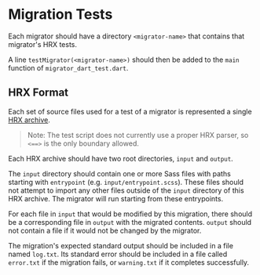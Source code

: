 # Migration Tests

Each migrator should have a directory `<migrator-name>` that contains that
migrator's HRX tests.

A line `testMigrator(<migrator-name>)` should then be added to the `main`
function of `migrator_dart_test.dart`.

## HRX Format

Each set of source files used for a test of a migrator is represented a single
[HRX archive](https://github.com/google/hrx).

> Note: The test script does not currently use a proper HRX parser, so `<==>` is
> the only boundary allowed.

Each HRX archive should have two root directories, `input` and `output`.

The `input` directory should contain one or more Sass files with paths starting
with `entrypoint` (e.g. `input/entrypoint.scss`). These files should not attempt
to import any other files outside of the `input` directory of this HRX archive.
The migrator will run starting from these entrypoints.

For each file in `input` that would be modified by this migration, there should
be a corresponding file in `output` with the migrated contents. `output` should
not contain a file if it would not be changed by the migrator.

The migration's expected standard output should be included in a file named
`log.txt`. Its standard error should be included in a file called `error.txt` if
the migration fails, or `warning.txt` if it completes successfully.
